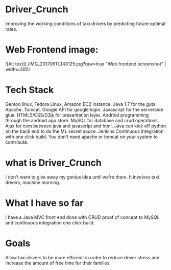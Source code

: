 # Driver_Crunch

Improving the working conditions of taxi drivers by predicting future optimal rates.


# Web Frontend image:


![Alt text](./IMG_20170617_143125.jpg?raw=true "Web frontend screenshot" | width=300)


# Tech Stack

Gentoo linux, Fedora Linux, Amazon EC2 instance.
Java 1.7 for the guts.
Apache.
Tomcat.
Google API for google login.
Javascript for the serverside glue.
HTML5/CSS/D3js for presentation layer.
Android programming through the android app store.
MySQL for database and crud operations.
Ajax for com between java and javascript and html.
Java can kick off python on the back end to do the ML secret sauce.
Jenkins Continuous integration with one click build.  You don't need apache or tomcat on your system to contribute.

# what is Driver_Crunch

I don't want to give away my genius idea until we're there.  It involves taxi drivers, machine learning. 

# What I have so far

I have a Java MVC front end done with CRUD proof of concept to MySQL and continuous integration one click build.

# Goals

Allow taxi drivers to be more efficient in order to reduce driver stress and increase the amount of free time for their families.
